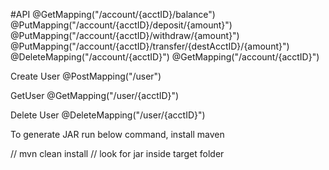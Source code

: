 #API
@GetMapping("/account/{acctID}/balance")
@PutMapping("/account/{acctID}/deposit/{amount}")
@PutMapping("/account/{acctID}/withdraw/{amount}")
@PutMapping("/account/{acctID}/transfer/{destAcctID}/{amount}")
@DeleteMapping("/account/{acctID}")
@GetMapping("/account/{acctID}")


Create User
@PostMapping("/user")

GetUser
@GetMapping("/user/{acctID}")

Delete User
@DeleteMapping("/user/{acctID}")


To generate JAR run below command, install maven

// mvn clean install
// look for jar inside target folder
